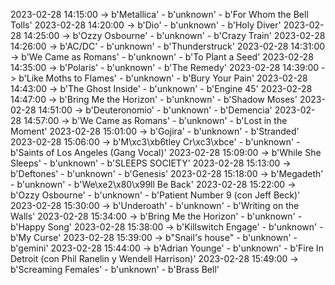 2023-02-28 14:15:00 -> b'Metallica' - b'unknown' - b'For Whom the Bell Tolls'
2023-02-28 14:20:00 -> b'Dio' - b'unknown' - b'Holy Diver'
2023-02-28 14:25:00 -> b'Ozzy Osbourne' - b'unknown' - b'Crazy Train'
2023-02-28 14:26:00 -> b'AC/DC' - b'unknown' - b'Thunderstruck'
2023-02-28 14:31:00 -> b'We Came as Romans' - b'unknown' - b'To Plant a Seed'
2023-02-28 14:35:00 -> b'Polaris' - b'unknown' - b'The Remedy'
2023-02-28 14:39:00 -> b'Like Moths to Flames' - b'unknown' - b'Bury Your Pain'
2023-02-28 14:43:00 -> b'The Ghost Inside' - b'unknown' - b'Engine 45'
2023-02-28 14:47:00 -> b'Bring Me the Horizon' - b'unknown' - b'Shadow Moses'
2023-02-28 14:51:00 -> b'Deuteronomio' - b'unknown' - b'Demencia'
2023-02-28 14:57:00 -> b'We Came as Romans' - b'unknown' - b'Lost in the Moment'
2023-02-28 15:01:00 -> b'Gojira' - b'unknown' - b'Stranded'
2023-02-28 15:06:00 -> b'M\xc3\xb6tley Cr\xc3\xbce' - b'unknown' - b'Saints of Los Angeles (Gang Vocal)'
2023-02-28 15:09:00 -> b'While She Sleeps' - b'unknown' - b'SLEEPS SOCIETY'
2023-02-28 15:13:00 -> b'Deftones' - b'unknown' - b'Genesis'
2023-02-28 15:18:00 -> b'Megadeth' - b'unknown' - b'We\xe2\x80\x99ll Be Back'
2023-02-28 15:22:00 -> b'Ozzy Osbourne' - b'unknown' - b'Patient Number 9 (con Jeff Beck)'
2023-02-28 15:30:00 -> b'Underoath' - b'unknown' - b'Writing on the Walls'
2023-02-28 15:34:00 -> b'Bring Me the Horizon' - b'unknown' - b'Happy Song'
2023-02-28 15:38:00 -> b'Killswitch Engage' - b'unknown' - b'My Curse'
2023-02-28 15:39:00 -> b"Snail's house" - b'unknown' - b'gemini'
2023-02-28 15:44:00 -> b'Adrian Younge' - b'unknown' - b'Fire In Detroit (con Phil Ranelin y Wendell Harrison)'
2023-02-28 15:49:00 -> b'Screaming Females' - b'unknown' - b'Brass Bell'
